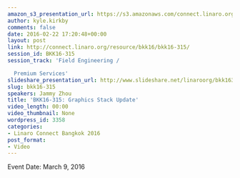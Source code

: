 ```yaml
---
amazon_s3_presentation_url: https://s3.amazonaws.com/connect.linaro.org/bkk16/Presentations/Wednesday/BKK16-315.pdf
author: kyle.kirkby
comments: false
date: 2016-02-22 17:20:48+00:00
layout: post
link: http://connect.linaro.org/resource/bkk16/bkk16-315/
session_id: BKK16-315
session_track: 'Field Engineering /

  Premium Services'
slideshare_presentation_url: http://www.slideshare.net/linaroorg/bkk16315-graphics-stack-update
slug: bkk16-315
speakers: Jammy Zhou
title: 'BKK16-315: Graphics Stack Update'
video_length: 00:00
video_thumbnail: None
wordpress_id: 3358
categories:
- Linaro Connect Bangkok 2016
post_format:
- Video
---
```




Event Date: March 9, 2016
